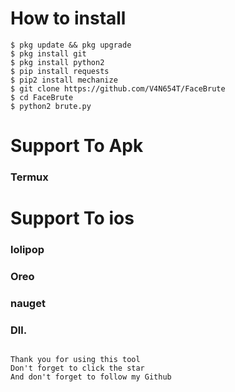 # How to install
```
$ pkg update && pkg upgrade
$ pkg install git
$ pkg install python2
$ pip install requests
$ pip2 install mechanize
$ git clone https://github.com/V4N654T/FaceBrute
$ cd FaceBrute
$ python2 brute.py
```
# Support To Apk
### Termux
# Support To ios
### lolipop
### Oreo
### nauget
### Dll.
```

Thank you for using this tool
Don't forget to click the star
And don't forget to follow my Github


```

